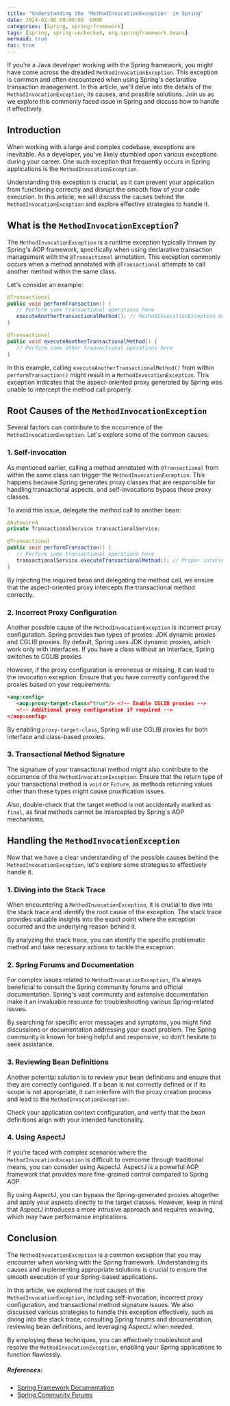 ```yaml
---
title: "Understanding the 'MethodInvocationException' in Spring"
date: 2024-02-06 09:00:00 -0000
categories: [Spring, spring-framework]
tags: [spring, spring-unchecked, org.springframework.beans]
mermaid: true
toc: true
---
```



If you're a Java developer working with the Spring framework, you might have come across the dreaded `MethodInvocationException`. This exception is common and often encountered when using Spring's declarative transaction management. In this article, we'll delve into the details of the `MethodInvocationException`, its causes, and possible solutions. Join us as we explore this commonly faced issue in Spring and discuss how to handle it effectively.

## Introduction

When working with a large and complex codebase, exceptions are inevitable. As a developer, you've likely stumbled upon various exceptions during your career. One such exception that frequently occurs in Spring applications is the `MethodInvocationException`.

Understanding this exception is crucial, as it can prevent your application from functioning correctly and disrupt the smooth flow of your code execution. In this article, we will discuss the causes behind the `MethodInvocationException` and explore effective strategies to handle it.

## What is the `MethodInvocationException`?

The `MethodInvocationException` is a runtime exception typically thrown by Spring's AOP framework, specifically when using declarative transaction management with the `@Transactional` annotation. This exception commonly occurs when a method annotated with `@Transactional` attempts to call another method within the same class. 

Let's consider an example:

```java
@Transactional
public void performTransaction() {
   // Perform some transactional operations here
   executeAnotherTransactionalMethod(); // MethodInvocationException may be thrown here
}

@Transactional
public void executeAnotherTransactionalMethod() {
   // Perform some other transactional operations here
}
```

In this example, calling `executeAnotherTransactionalMethod()` from within `performTransaction()` might result in a `MethodInvocationException`. This exception indicates that the aspect-oriented proxy generated by Spring was unable to intercept the method call properly.

## Root Causes of the `MethodInvocationException`

Several factors can contribute to the occurrence of the `MethodInvocationException`. Let's explore some of the common causes:

### 1. Self-invocation

As mentioned earlier, calling a method annotated with `@Transactional` from within the same class can trigger the `MethodInvocationException`. This happens because Spring generates proxy classes that are responsible for handling transactional aspects, and self-invocations bypass these proxy classes.

To avoid this issue, delegate the method call to another bean:

```java
@Autowired
private TransactionalService transactionalService;

@Transactional
public void performTransaction() {
   // Perform some transactional operations here
   transactionalService.executeTransactionalMethod(); // Proper interception will occur
}

```

By injecting the required bean and delegating the method call, we ensure that the aspect-oriented proxy intercepts the transactional method correctly.

### 2. Incorrect Proxy Configuration

Another possible cause of the `MethodInvocationException` is incorrect proxy configuration. Spring provides two types of proxies: JDK dynamic proxies and CGLIB proxies. By default, Spring uses JDK dynamic proxies, which work only with interfaces. If you have a class without an interface, Spring switches to CGLIB proxies.

However, if the proxy configuration is erroneous or missing, it can lead to the invocation exception. Ensure that you have correctly configured the proxies based on your requirements:

```xml
<aop:config>
   <aop:proxy-target-class="true"/> <!-- Enable CGLIB proxies -->
   <!-- Additional proxy configuration if required -->
</aop:config>
```

By enabling `proxy-target-class`, Spring will use CGLIB proxies for both interface and class-based proxies.

### 3. Transactional Method Signature

The signature of your transactional method might also contribute to the occurrence of the `MethodInvocationException`. Ensure that the return type of your transactional method is `void` or `Future`, as methods returning values other than these types might cause proxification issues.

Also, double-check that the target method is not accidentally marked as `final`, as final methods cannot be intercepted by Spring's AOP mechanisms.

## Handling the `MethodInvocationException`

Now that we have a clear understanding of the possible causes behind the `MethodInvocationException`, let's explore some strategies to effectively handle it.

### 1. Diving into the Stack Trace

When encountering a `MethodInvocationException`, it is crucial to dive into the stack trace and identify the root cause of the exception. The stack trace provides valuable insights into the exact point where the exception occurred and the underlying reason behind it.

By analyzing the stack trace, you can identify the specific problematic method and take necessary actions to tackle the exception.

### 2. Spring Forums and Documentation

For complex issues related to `MethodInvocationException`, it's always beneficial to consult the Spring community forums and official documentation. Spring's vast community and extensive documentation make it an invaluable resource for troubleshooting various Spring-related issues.

By searching for specific error messages and symptoms, you might find discussions or documentation addressing your exact problem. The Spring community is known for being helpful and responsive, so don't hesitate to seek assistance.

### 3. Reviewing Bean Definitions

Another potential solution is to review your bean definitions and ensure that they are correctly configured. If a bean is not correctly defined or if its scope is not appropriate, it can interfere with the proxy creation process and lead to the `MethodInvocationException`.

Check your application context configuration, and verify that the bean definitions align with your intended functionality.

### 4. Using AspectJ

If you're faced with complex scenarios where the `MethodInvocationException` is difficult to overcome through traditional means, you can consider using AspectJ. AspectJ is a powerful AOP framework that provides more fine-grained control compared to Spring AOP.

By using AspectJ, you can bypass the Spring-generated proxies altogether and apply your aspects directly to the target classes. However, keep in mind that AspectJ introduces a more intrusive approach and requires weaving, which may have performance implications.

## Conclusion

The `MethodInvocationException` is a common exception that you may encounter when working with the Spring framework. Understanding its causes and implementing appropriate solutions is crucial to ensure the smooth execution of your Spring-based applications.

In this article, we explored the root causes of the `MethodInvocationException`, including self-invocation, incorrect proxy configuration, and transactional method signature issues. We also discussed various strategies to handle this exception effectively, such as diving into the stack trace, consulting Spring forums and documentation, reviewing bean definitions, and leveraging AspectJ when needed.

By employing these techniques, you can effectively troubleshoot and resolve the `MethodInvocationException`, enabling your Spring applications to function flawlessly.

##### References:
- [Spring Framework Documentation](https://docs.spring.io/spring/docs/current/spring-framework-reference/)
- [Spring Community Forums](https://spring.io/forum/)

